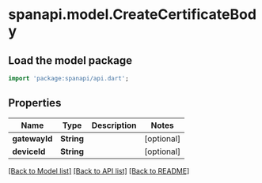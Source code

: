 # spanapi.model.CreateCertificateBody

## Load the model package
```dart
import 'package:spanapi/api.dart';
```

## Properties
Name | Type | Description | Notes
------------ | ------------- | ------------- | -------------
**gatewayId** | **String** |  | [optional] 
**deviceId** | **String** |  | [optional] 

[[Back to Model list]](../README.md#documentation-for-models) [[Back to API list]](../README.md#documentation-for-api-endpoints) [[Back to README]](../README.md)


